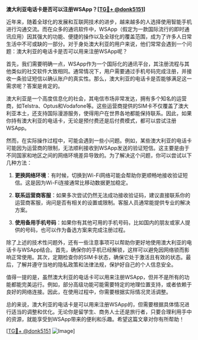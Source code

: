 **澳大利亚电话卡是否可以注册WSApp？[[TG💪+ @donk5151](https://t.me/s/donk5151)]**

近年来，随着全球化的发展和互联网技术的进步，越来越多的人选择使用智能手机进行沟通交流。而在众多的通讯软件中，WSApp（假定为一款国际流行的即时通讯应用）因其强大的功能、便捷的操作以及全球化的覆盖范围，成为了许多人日常生活中不可或缺的一部分。对于身处澳大利亚的用户来说，他们常常会遇到一个问题：澳大利亚的电话卡是否可以用来注册WSApp呢？

首先，我们需要明确一点，WSApp作为一个国际化的通讯平台，其注册流程与其他类似的社交软件大致相同。通常情况下，用户需要通过手机号码完成注册，并接收一条验证短信以确认账户的真实性。那么，澳大利亚的电话卡是否能够满足这一需求呢？答案是肯定的。

澳大利亚是一个高度信息化的社会，其电信市场非常发达，拥有多个知名的运营商，如Telstra、Optus和Vodafone等。这些运营商提供的SIM卡不仅覆盖了澳大利亚本土，还支持国际漫游服务，使得用户在世界各地都能保持联系。因此，如果你持有澳大利亚的电话卡，无论是预付费还是后付费模式，都可以尝试注册WSApp。

然而，在实际操作过程中，可能会遇到一些小问题。例如，某些澳大利亚的电话卡可能因为运营商的限制，无法顺利接收到WSApp发送的验证短信。这主要是由于不同国家和地区之间的网络环境差异导致的。为了解决这个问题，你可以尝试以下几种方法：

1. **更换网络环境**：有时候，切换到Wi-Fi网络可能会帮助你更顺畅地接收验证短信。这是因为Wi-Fi连接通常比移动数据更加稳定。
   
2. **联系运营商客服**：如果多次尝试仍然无法成功接收验证码，建议直接联系你的运营商客服，询问是否有相关的设置或限制。客服人员通常能提供专业的解决方案。

3. **使用备用手机号码**：如果你有其他可用的手机号码，比如国内的朋友或家人提供的号码，也可以作为备选方案来完成注册过程。

除了上述的技术性问题外，还有一些注意事项可以帮助你更好地使用澳大利亚的电话卡与WSApp结合。首先，确保你的手机已经解锁，这样可以避免因网络锁而影响正常使用。其次，定期检查你的SIM卡状态，确保它处于激活且有效的状态。最后，了解并遵守当地的隐私政策和法律法规，保护好自己的个人信息安全。

值得一提的是，虽然澳大利亚的电话卡可以用来注册WSApp，但并不是所有的功能都能完美运行。例如，部分高级功能可能需要特定的地理位置支持，或者依赖于良好的网络连接。因此，在使用过程中，你需要根据实际情况灵活调整。

总的来说，澳大利亚的电话卡是可以用来注册WSApp的，但需要根据具体情况进行适当的调整和优化。无论你是留学生、商务人士还是旅行者，只要合理利用手中的资源，就能享受到WSApp带来的便利和乐趣。希望这篇文章对你有所帮助！

[[TG💪+ @donk5151](https://t.me/s/donk5151) ![Image](https://i.postimg.cc/rwNCRYN7/Snipaste-2025-04-30-17-27-05.png)]